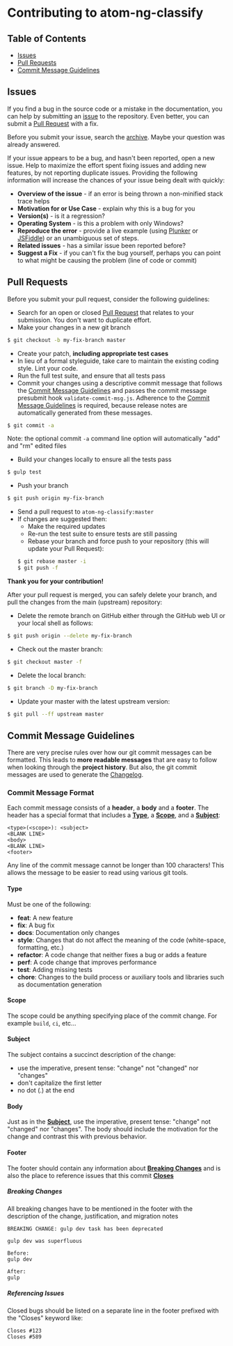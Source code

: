 # Contributing to atom-ng-classify


## Table of Contents
* [Issues](#issues)
* [Pull Requests](#pull-requests)
* [Commit Message Guidelines](#commit-message-guidelines)


## Issues
If you find a bug in the source code or a mistake in the documentation, you can help by submitting an [issue](https://github.com/CaryLandholt/atom-ng-classify/issues) to the repository.  Even better, you can submit a [Pull Request](#pull-requests) with a fix.

Before you submit your issue, search the [archive](https://github.com/CaryLandholt/atom-ng-classify/issues).  Maybe your question was already answered.

If your issue appears to be a bug, and hasn't been reported, open a new issue.  Help to maximize the effort spent fixing issues and adding new features, by not reporting duplicate issues.  Providing the following information will increase the chances of your issue being dealt with quickly:

* **Overview of the issue**      - if an error is being thrown a non-minified stack trace helps
* **Motivation for or Use Case** - explain why this is a bug for you
* **Version(s)**                 - is it a regression?
* **Operating System**           - is this a problem with only Windows?
* **Reproduce the error**        - provide a live example (using [Plunker](http://plnkr.co/edit) or [JSFiddle](http://jsfiddle.net/)) or an unambiguous set of steps.
* **Related issues**             - has a similar issue been reported before?
* **Suggest a Fix**              - if you can't fix the bug yourself, perhaps you can point to what might be causing the problem (line of code or commit)


## Pull Requests
Before you submit your pull request, consider the following guidelines:

* Search for an open or closed [Pull Request](https://github.com/CaryLandholt/atom-ng-classify/pulls) that relates to your submission.  You don't want to duplicate effort.
* Make your changes in a new git branch
```bash
$ git checkout -b my-fix-branch master
```
* Create your patch, **including appropriate test cases**
* In lieu of a formal styleguide, take care to maintain the existing coding style.  Lint your code.
* Run the full test suite, and ensure that all tests pass
* Commit your changes using a descriptive commit message that follows the [Commit Message Guidelines](#commit-message-guidelines) and passes the commit message presubmit hook `validate-commit-msg.js`.  Adherence to the [Commit Message Guidelines](#commit-message-guidelines) is required, because release notes are automatically generated from these messages.
```bash
$ git commit -a
```
  Note: the optional commit `-a` command line option will automatically "add" and "rm" edited files
* Build your changes locally to ensure all the tests pass
```bash
$ gulp test
```
* Push your branch
```bash
$ git push origin my-fix-branch
```
* Send a pull request to `atom-ng-classify:master`
* If changes are suggested then:
	- Make the required updates
	- Re-run the test suite to ensure tests are still passing
	- Rebase your branch and force push to your repository (this will update your Pull Request):
	```bash
	$ git rebase master -i
	$ git push -f
	```

**Thank you for your contribution!**

After your pull request is merged, you can safely delete your branch, and pull the changes from the main (upstream) repository:

* Delete the remote branch on GitHub either through the GitHub web UI or your local shell as follows:
```bash
$ git push origin --delete my-fix-branch
```
* Check out the master branch:
```bash
$ git checkout master -f
```
* Delete the local branch:
```bash
$ git branch -D my-fix-branch
```
* Update your master with the latest upstream version:
```bash
$ git pull --ff upstream master
```


## Commit Message Guidelines
There are very precise rules over how our git commit messages can be formatted.  This leads to **more readable messages** that are easy to follow when looking through the **project history**.  But also, the git commit messages are used to generate the [Changelog](CHANGELOG.md).


### Commit Message Format
Each commit message consists of a **header**, a **body** and a **footer**.  The header has a special format that includes a **[Type](#type)**, a **[Scope](#scope)**, and a **[Subject](#subject)**:

```
<type>(<scope>): <subject>
<BLANK LINE>
<body>
<BLANK LINE>
<footer>
```

Any line of the commit message cannot be longer than 100 characters!  This allows the message to be easier to read using various git tools.

#### Type
Must be one of the following:

* **feat**:      A new feature
* **fix**:       A bug fix
* **docs**:      Documentation only changes
* **style**:     Changes that do not affect the meaning of the code (white-space, formatting, etc.)
* **refactor**:  A code change that neither fixes a bug or adds a feature
* **perf**:      A code change that improves performance
* **test**:      Adding missing tests
* **chore**:     Changes to the build process or auxiliary tools and libraries such as documentation generation

#### Scope
The scope could be anything specifying place of the commit change.  For example `build`, `ci`, etc...

#### Subject
The subject contains a succinct description of the change:

* use the imperative, present tense: "change" not "changed" nor "changes"
* don't capitalize the first letter
* no dot (.) at the end

#### Body
Just as in the **[Subject](#subject)**, use the imperative, present tense: "change" not "changed" nor "changes".  The body should include the motivation for the change and contrast this with previous behavior.

#### Footer
The footer should contain any information about **[Breaking Changes](#breaking-changes)** and is also the place to reference issues that this commit **[Closes](#referencing-issues)**

##### Breaking Changes
All breaking changes have to be mentioned in the footer with the description of the change, justification, and migration notes

```
BREAKING CHANGE: gulp dev task has been deprecated

gulp dev was superfluous

Before:
gulp dev

After:
gulp
```

##### Referencing Issues
Closed bugs should be listed on a separate line in the footer prefixed with the "Closes" keyword like:

```
Closes #123
Closes #589
```